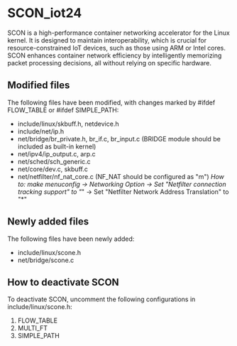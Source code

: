 # SCON_iot24

SCON is a high-performance container networking accelerator for the Linux kernel. 
It is designed to maintain interoperability, which is crucial for resource-constrained IoT devices, such as those using ARM or Intel cores. 
SCON enhances container network efficiency by intelligently memorizing packet processing decisions, all without relying on specific hardware.

## Modified files
The following files have been modified, with changes marked by #ifdef FLOW_TABLE or #ifdef SIMPLE_PATH:
- include/linux/skbuff.h, netdevice.h
- include/net/ip.h
- net/bridge/br_private.h, br_if.c, br_input.c
(BRIDGE module should be included as built-in kernel)
- net/ipv4/ip_output.c, arp.c
- net/sched/sch_generic.c
- net/core/dev.c, skbuff.c
- net/netfilter/nf_nat_core.c
(NF_NAT should be configured as "m")
*How to: make menuconfig -> Networking Option -> Set "Netfilter connection tracking support" to "*"
-> Set "Netfilter Network Address Translation" to "*" 

## Newly added files
The following files have been newly added:
- include/linux/scone.h
- net/bridge/scone.c

## How to deactivate SCON
To deactivate SCON, uncomment the following configurations in include/linux/scone.h:
1) FLOW_TABLE
2) MULTI_FT
3) SIMPLE_PATH
